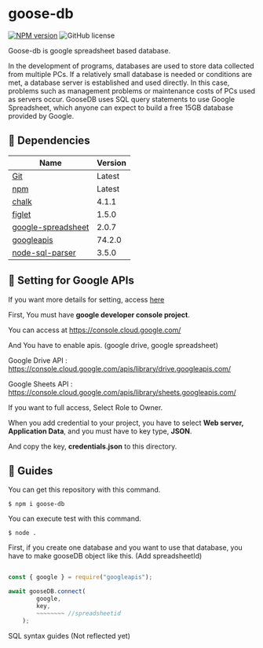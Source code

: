 # goose-db

[![NPM version](https://img.shields.io/npm/v/goose-db)](https://www.npmjs.com/package/goose-db)
![GitHub license](https://img.shields.io/badge/license-MIT-blue.svg)

Goose-db is google spreadsheet based database.

In the development of programs, databases are used to store data collected from multiple PCs. If a relatively small database is needed or conditions are met, a database server is established and used directly. In this case, problems such as management problems or maintenance costs of PCs used as servers occur. GooseDB uses SQL query statements to use Google Spreadsheet, which anyone can expect to build a free 15GB database provided by Google.

## :memo: Dependencies 

| Name | Version | 
| ---- | ------- |
| [Git](https://git-scm.com/) | Latest |
| [npm](https://www.npmjs.com/) | Latest |
| [chalk](https://www.npmjs.com/package/chalk) | 4.1.1 |
| [figlet](https://www.npmjs.com/package/figlet) | 1.5.0 |
| [google-spreadsheet](https://www.npmjs.com/package/google-spreadsheet) | 2.0.7 |
| [googleapis](https://www.npmjs.com/package/googleapis) | 74.2.0 |
| [node-sql-parser](https://www.npmjs.com/package/node-sql-parser) | 3.5.0 |

## :large_orange_diamond: Setting for Google APIs

If you want more details for setting, access [here](https://coding-heyum.tistory.com/2)

First, You must have **google developer console project**.

You can access at https://console.cloud.google.com/

And You have to enable apis. (google drive, google spreadsheet)

Google Drive API : https://console.cloud.google.com/apis/library/drive.googleapis.com/

Google Sheets API : https://console.cloud.google.com/apis/library/sheets.googleapis.com/

If you want to full access, Select Role to Owner.

When you add credential to your project, you have to select **Web server, Application Data**, and you must have to key type, **JSON**.

And copy the key, **credentials.json** to this directory.


## :large_orange_diamond: Guides

You can get this repository with this command.

```
$ npm i goose-db
```

You can execute test with this command.

```
$ node .
```

First, if you create one database and you want to use that database, you have to make gooseDB object like this. (Add spreadsheetId)

``` js

const { google } = require("googleapis");

await gooseDB.connect(
        google,
        key,
        ~~~~~~~~ //spreadsheetid
    );
```

SQL syntax guides (Not reflected yet)

